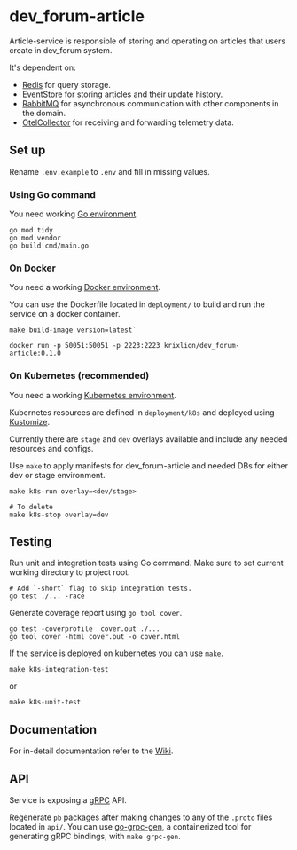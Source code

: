 # dev_forum-article

Article-service is responsible of storing and operating on articles that users create in dev_forum system.

It's dependent on:
  - [Redis](https://redis.io/docs/get-started) for query storage.
  - [EventStore](https://www.cockroachlabs.com/docs/cockroachcloud/quickstart) for storing articles and their update history.
  - [RabbitMQ](https://www.rabbitmq.com/#getstarted) for asynchronous communication with other components in the domain.
  - [OtelCollector](https://opentelemetry.io/docs/collector) for receiving and forwarding telemetry data.

## Set up
Rename `.env.example` to `.env` and fill in missing values.


### Using Go command
You need working [Go environment](https://go.dev/doc/install).
```shell
go mod tidy
go mod vendor
go build cmd/main.go
```

### On Docker
You need a working [Docker environment](https://docs.docker.com/engine).

You can use the Dockerfile located in `deployment/` to build and run the service on a docker container.

```shell
make build-image version=latest` 
``` 

```shell
docker run -p 50051:50051 -p 2223:2223 krixlion/dev_forum-article:0.1.0
```

### On Kubernetes (recommended)
You need a working [Kubernetes environment](https://kubernetes.io/docs/setup).

Kubernetes resources are defined in `deployment/k8s` and deployed using [Kustomize](https://kubernetes.io/docs/tasks/manage-kubernetes-objects/kustomization/).

Currently there are `stage` and `dev` overlays available and include any needed resources and configs.

Use `make` to apply manifests for dev_forum-article and needed DBs for either dev or stage environment.
```shell
make k8s-run overlay=<dev/stage>
```
```shell
# To delete
make k8s-stop overlay=dev
```

## Testing
Run unit and integration tests using Go command.
Make sure to set current working directory to project root.
```shell
# Add `-short` flag to skip integration tests.
go test ./... -race
```

Generate coverage report using `go tool cover`.
```shell
go test -coverprofile  cover.out ./...
go tool cover -html cover.out -o cover.html
```

If the service is deployed on kubernetes you can use `make`.
```shell
make k8s-integration-test
```
or
```shell
make k8s-unit-test
```

## Documentation
For in-detail documentation refer to the [Wiki](https://github.com/krixlion/dev_forum-article/wiki).

## API
Service is exposing a [gRPC](https://grpc.io/docs/what-is-grpc/introduction) API.

Regenerate `pb` packages after making changes to any of the `.proto` files located in `api/`.
You can use [go-grpc-gen](https://github.com/krixlion/go-grpc-gen), a containerized tool for generating gRPC bindings, with `make grpc-gen`.
